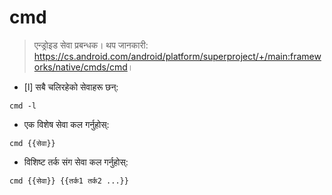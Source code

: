 # cmd

> एन्ड्रोइड सेवा प्रबन्धक।
> थप जानकारी: <https://cs.android.com/android/platform/superproject/+/main:frameworks/native/cmds/cmd>।

- [l] सबै चलिरहेको सेवाहरू छन्:

`cmd -l`

- एक विशेष सेवा कल गर्नुहोस्:

`cmd {{सेवा}}`

- विशिष्ट तर्क संग सेवा कल गर्नुहोस्:

`cmd {{सेवा}} {{तर्क1 तर्क2 ...}}`
